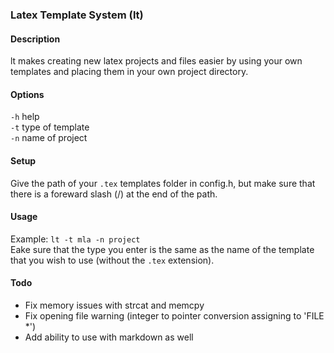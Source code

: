 ### Latex Template System (lt)

#### Description
lt makes creating new latex projects and files easier by using your own templates and placing them in your own project directory.

#### Options
<code>-h</code>  help<br>
<code>-t</code>  type of template<br>
<code>-n</code>  name of project<br>

#### Setup
Give the path of your <code>.tex</code> templates folder in config.h, but make sure that there is a foreward slash (/) at the end of the path.

#### Usage
Example: <code>lt -t mla -n project</code><br>
Eake sure that the type you enter is the same as the name of the template that you wish to use (without the <code>.tex</code> extension).

#### Todo
* Fix memory issues with strcat and memcpy
* Fix opening file warning (integer to pointer conversion assigning to 'FILE \*')
* Add ability to use with markdown as well
